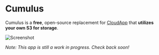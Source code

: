 # Cumulus
Cumulus is a **free**, open-source replacement for [CloudApp](http://www.getcloudapp.com/) that **utilizes your own S3 for storage**.

![Screenshot](https://raw.github.com/nrj/Cumulus/master/Screenshots/notification.png)

*Note: This app is still a work in progress. Check back soon!*
